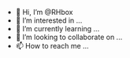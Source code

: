 - 👋 Hi, I’m @RHbox
- 👀 I’m interested in ...
- 🌱 I’m currently learning ...
- 💞️ I’m looking to collaborate on ...
- 📫 How to reach me ...

<!---
RHbox/RHbox is a ✨ special ✨ repository because its `README.md` (this file) appears on your GitHub profile.
You can click the Preview link to take a look at your changes.
--->
